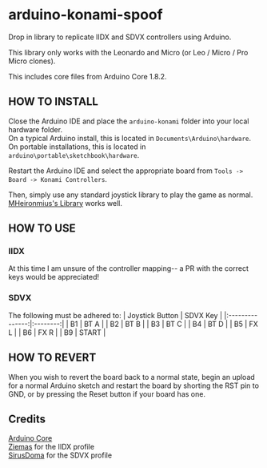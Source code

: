 # arduino-konami-spoof
 Drop in library to replicate IIDX and SDVX controllers using Arduino.
 
 This library only works with the Leonardo and Micro (or Leo / Micro / Pro Micro clones).
 
 This includes core files from Arduino Core 1.8.2.

## HOW TO INSTALL

 Close the Arduino IDE and place the `arduino-konami` folder into your local hardware folder.  
 On a typical Arduino install, this is located in `Documents\Arduino\hardware`.  
 On portable installations, this is located in `arduino\portable\sketchbook\hardware`.

 Restart the Arduino IDE and select the appropriate board from `Tools -> Board -> Konami Controllers`.
 
 Then, simply use any standard joystick library to play the game as normal. [MHeironmius's Library](https://github.com/MHeironimus/ArduinoJoystickLibrary) works well.
 
## HOW TO USE

### IIDX

 At this time I am unsure of the controller mapping-- a PR with the correct keys would be appreciated!
 
### SDVX

 The following must be adhered to:
| Joystick Button | SDVX Key |
|:---------------:|:--------:|
| B1              | BT A     |
| B2              | BT B     |
| B3              | BT C     |
| B4              | BT D     |
| B5              | FX L     |
| B6              | FX R     |
| B9              | START    |


## HOW TO REVERT

 When you wish to revert the board back to a normal state, begin an upload for a normal Arduino sketch and restart the board by shorting the RST pin to GND, or by pressing the Reset button if your board has one.
 
## Credits

 [Arduino Core](https://github.com/arduino/ArduinoCore-avr)  
 [Ziemas](https://github.com/Ziemas) for the IIDX profile  
 [SirusDoma](https://github.com/SirusDoma) for the SDVX profile